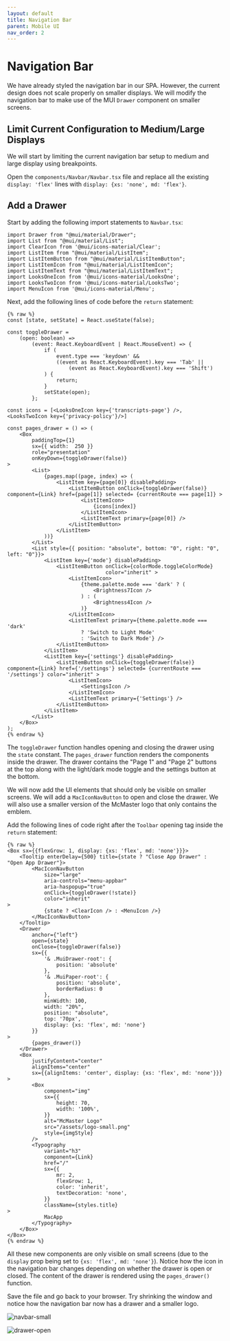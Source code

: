 ```yaml
---
layout: default
title: Navigation Bar
parent: Mobile UI
nav_order: 2
---
```


# Navigation Bar

We have already styled the navigation bar in our SPA. However, the current design does not scale properly on smaller displays. We will modify the navigation bar to make use of the MUI `Drawer` component on smaller screens.

## Limit Current Configuration to Medium/Large Displays
We will start by limiting the current navigation bar setup to medium and large display using breakpoints.

Open the `components/Navbar/Navbar.tsx` file and replace all the existing `display: 'flex'` lines with `display: {xs: 'none', md: 'flex'}`.

## Add a Drawer
Start by adding the following import statements to `Navbar.tsx`:
```
import Drawer from "@mui/material/Drawer";  
import List from "@mui/material/List";  
import ClearIcon from '@mui/icons-material/Clear';  
import ListItem from "@mui/material/ListItem";  
import ListItemButton from "@mui/material/ListItemButton";  
import ListItemIcon from "@mui/material/ListItemIcon";  
import ListItemText from "@mui/material/ListItemText";  
import LooksOneIcon from '@mui/icons-material/LooksOne';  
import LooksTwoIcon from '@mui/icons-material/LooksTwo';
import MenuIcon from '@mui/icons-material/Menu';
```

Next, add the following lines of code before the `return` statement:
```
{% raw %}
const [state, setState] = React.useState(false);

const toggleDrawer =
	(open: boolean) =>
		(event: React.KeyboardEvent | React.MouseEvent) => {
			if (
				event.type === 'keydown' &&
				((event as React.KeyboardEvent).key === 'Tab' ||
					(event as React.KeyboardEvent).key === 'Shift')
			) {
				return;
			}
			setState(open);
		};

const icons = [<LooksOneIcon key={'transcripts-page'} />, <LooksTwoIcon key={'privacy-policy'}/>]

const pages_drawer = () => (
	<Box
		paddingTop={1}
		sx={{ width:  250 }}
		role="presentation"
		onKeyDown={toggleDrawer(false)}
>
		<List>
			{pages.map((page, index) => (
				<ListItem key={page[0]} disablePadding>
					<ListItemButton onClick={toggleDrawer(false)} component={Link} href={page[1]} selected= {currentRoute === page[1]} >
						<ListItemIcon>
							{icons[index]}
						</ListItemIcon>
						<ListItemText primary={page[0]} />
					</ListItemButton>
				</ListItem>
			))}
		</List>
		<List style={{ position: "absolute", bottom: "0", right: "0", left: "0"}}>
			<ListItem key={'mode'} disablePadding>
				<ListItemButton onClick={colorMode.toggleColorMode}
								color="inherit" >
					<ListItemIcon>
						{theme.palette.mode === 'dark' ? (
							<Brightness7Icon />
						) : (
							<Brightness4Icon />
						)}
					</ListItemIcon>
					<ListItemText primary={theme.palette.mode === 'dark'
						? 'Switch to Light Mode'
						: 'Switch to Dark Mode'} />
				</ListItemButton>
			</ListItem>
			<ListItem key={'settings'} disablePadding>
				<ListItemButton onClick={toggleDrawer(false)} component={Link} href={'/settings'} selected= {currentRoute === '/settings'} color="inherit" >
					<ListItemIcon>
						<SettingsIcon />
					</ListItemIcon>
					<ListItemText primary={'Settings'} />
				</ListItemButton>
			</ListItem>
		</List>
	</Box>
);
{% endraw %}
```

The `toggleDrawer` function handles opening and closing the drawer using the `state` constant. The `pages_drawer` function renders the components inside the drawer. The drawer contains the "Page 1" and "Page 2" buttons at the top along with the light/dark mode toggle and the settings button at the bottom. 

We will now add the UI elements that should only be visible on smaller screens. We will add a `MacIconNavButton` to open and close the drawer. We will also use a smaller version of the McMaster logo that only contains the emblem. 

Add the following lines of code right after the `Toolbar` opening tag inside the `return` statement:
```
{% raw %}
<Box sx={{flexGrow: 1, display: {xs: 'flex', md: 'none'}}}>
	<Tooltip enterDelay={500} title={state ? "Close App Drawer" : "Open App Drawer"}>
		<MacIconNavButton
			size="large"
			aria-controls="menu-appbar"
			aria-haspopup="true"
			onClick={toggleDrawer(!state)}
			color="inherit"
>
			{state ? <ClearIcon /> : <MenuIcon />}
		</MacIconNavButton>
	</Tooltip>
	<Drawer
		anchor={"left"}
		open={state}
		onClose={toggleDrawer(false)}
		sx={{
			'& .MuiDrawer-root': {
				position: 'absolute'
			},
			'& .MuiPaper-root': {
				position: 'absolute',
				borderRadius: 0
			},
			minWidth: 100,
			width: "20%",
			position: "absolute",
			top: '70px',
			display: {xs: 'flex', md: 'none'}
		}}
>
		{pages_drawer()}
	</Drawer>
	<Box
		justifyContent="center"
		alignItems="center"
		sx={{alignItems: 'center', display: {xs: 'flex', md: 'none'}}}
>
		<Box
			component="img"
			sx={{
				height: 70,
				width: '100%',
			}}
			alt="McMaster Logo"
			src="/assets/logo-small.png"
			style={imgStyle}
		/>
		<Typography
			variant="h3"
			component={Link}
			href="/"
			sx={{
				mr: 2,
				flexGrow: 1,
				color: 'inherit',
				textDecoration: 'none',
			}}
			className={styles.title}
>
			MacApp
		</Typography>
	</Box>
</Box>
{% endraw %}
```
All these new components are only visible on small screens (due to the `display` prop being set to `{xs: 'flex', md: 'none'}`). Notice how the icon in the navigation bar changes depending on whether the drawer is open or closed. The content of the drawer is rendered using the `pages_drawer()` function.

Save the file and go back to your browser. Try shrinking the window and notice how the navigation bar now has a drawer and a smaller logo.

![navbar-small](assets/img/navbar-small.png)

![drawer-open](assets/img/drawer-open.png)
